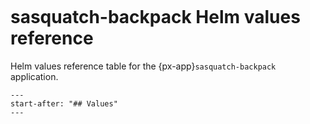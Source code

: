 ```{px-app-values} sasquatch-backpack
```

# sasquatch-backpack Helm values reference

Helm values reference table for the {px-app}`sasquatch-backpack` application.

```{include} ../../../applications/sasquatch-backpack/README.md
---
start-after: "## Values"
---
```